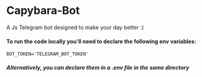 # Capybara-Bot
A Js Telegram bot designed to make your day better :)

#### To run the code locally you'll need to declare the following env variables:
```
BOT_TOKEN='TELEGRAM_BOT_TOKEN'
```
##### Alternatively, you can declare them in a .env file in the same directory